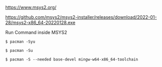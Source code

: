 https://www.msys2.org/

https://github.com/msys2/msys2-installer/releases/download/2022-01-28/msys2-x86_64-20220128.exe

Run Command inside MSYS2

  `$ pacman -Syu`
  
  `$ pacman -Su`
  
  `$ pacman -S --needed base-devel mingw-w64-x86_64-toolchain`
